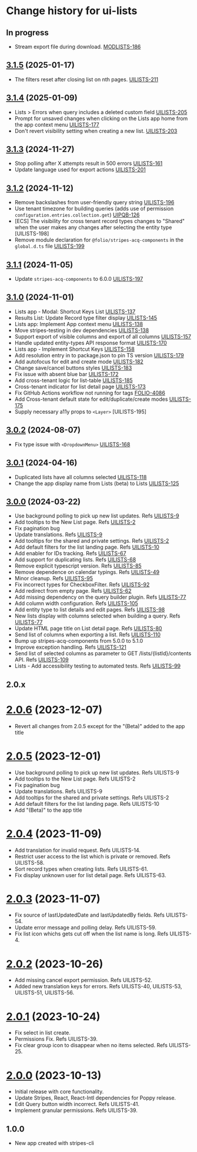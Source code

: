 # Change history for ui-lists

## In progress

* Stream export file during download. [MODLISTS-186]

[MODLISTS-186]: https://folio-org.atlassian.net/browse/MODLISTS-186

## [3.1.5](https://github.com/folio-org/ui-lists/tree/v3.1.5) (2025-01-17)

* The filters reset after closing list on nth pages. [UILISTS-211]

[UILISTS-211]: https://folio-org.atlassian.net/browse/UILISTS-211

## [3.1.4](https://github.com/folio-org/ui-lists/tree/v3.1.4) (2025-01-09)

* Lists > Errors when query includes a deleted custom field [UILISTS-205]
* Prompt for unsaved changes when clicking on the Lists app home from the app context menu [UILISTS-177]
* Don't revert visibility setting when creating a new list. [UILISTS-203]

[UILISTS-177]: https://folio-org.atlassian.net/browse/UILISTS-177
[UILISTS-205]: https://folio-org.atlassian.net/browse/UILISTS-205
[UILISTS-203]: https://folio-org.atlassian.net/browse/UILISTS-203

## [3.1.3](https://github.com/folio-org/ui-lists/tree/v3.1.3) (2024-11-27)
* Stop polling after X attempts result in 500 errors [UILISTS-161]
* Update language used for export actions [UILISTS-201]

[UILISTS-161]: https://folio-org.atlassian.net/browse/UILISTS-161
[UILISTS-201]: https://folio-org.atlassian.net/browse/UILISTS-201

## [3.1.2](https://github.com/folio-org/ui-lists/tree/v3.1.2) (2024-11-12)
* Remove backslashes from user-friendly query string [UILISTS-196]
* Use tenant timezone for building queries (adds use of permission `configuration.entries.collection.get`) [UIPQB-126]
* [ECS] The visibility for cross tenant record types changes to "Shared" when the user makes any changes after selecting the entity type [UILISTS-198]
* Remove module declaration for `@folio/stripes-acq-components` in the `global.d.ts` file [UILISTS-199]

[UILISTS-196]: https://folio-org.atlassian.net/browse/UILISTS-196
[UILISTS-199]: https://folio-org.atlassian.net/browse/UILISTS-198
[UILISTS-199]: https://folio-org.atlassian.net/browse/UILISTS-199
[UIPQB-126]: https://folio-org.atlassian.net/browse/UIPQB-126

## [3.1.1](https://github.com/folio-org/ui-lists/tree/v3.1.1) (2024-11-05)
* Update `stripes-acq-components` to 6.0.0 [UILISTS-197]

[UILISTS-197]: https://folio-org.atlassian.net/browse/UILISTS-197

## [3.1.0](https://github.com/folio-org/ui-lists/tree/v3.1.0) (2024-11-01)
* Lists app - Modal: Shortcut Keys List [UILISTS-137]
* Results List: Update Record type filter display [UILISTS-145]
* Lists app: Implement App context menu [UILISTS-138]
* Move stripes-testing in dev dependencies [UILISTS-138]
* Support export of visible columns and export of all columns [UILISTS-157]
* Handle updated entity-types API response format [UILISTS-170]
* Lists app - Implement Shortcut Keys [UILISTS-158]
* Add resolution entry in to package.json to pin TS version [UILISTS-179]
* Add autofocus for edit and create mode [UILISTS-182]
* Change save/cancel buttons styles [UILISTS-183]
* Fix issue with absent blue bar [UILISTS-172]
* Add cross-tenant logic for list-table [UILISTS-185]
* Cross-tenant indicator for list detail page [UILISTS-173]
* Fix GitHub Actions workflow not running for tags [FOLIO-4086]
* Add Cross-tenant default state for edit/duplicate/create modes [UILISTS-175]
* Supply necessary a11y props to `<Layer>` [UILISTS-195]


[UILISTS-175]: https://folio-org.atlassian.net/browse/UILISTS-175
[UILISTS-173]: https://folio-org.atlassian.net/browse/UILISTS-173
[UILISTS-185]: https://folio-org.atlassian.net/browse/UILISTS-185
[UILISTS-182]: https://folio-org.atlassian.net/browse/UILISTS-182
[UILISTS-183]: https://folio-org.atlassian.net/browse/UILISTS-183
[UILISTS-172]: https://folio-org.atlassian.net/browse/UILISTS-172
[UILISTS-179]: https://folio-org.atlassian.net/browse/UILISTS-179
[UILISTS-170]: https://folio-org.atlassian.net/browse/UILISTS-170
[UILISTS-157]: https://folio-org.atlassian.net/browse/UILISTS-157
[UILISTS-138]: https://folio-org.atlassian.net/browse/UILISTS-138
[UILISTS-138]: https://folio-org.atlassian.net/browse/UILISTS-138
[UILISTS-137]: https://folio-org.atlassian.net/browse/UILISTS-137
[UILISTS-145]: https://folio-org.atlassian.net/browse/UILISTS-145
[UILISTS-158]: https://folio-org.atlassian.net/browse/UILISTS-158
[FOLIO-4086]: https://folio-org.atlassian.net/browse/FOLIO-4086

## [3.0.2](https://github.com/folio-org/ui-lists/tree/v3.0.2) (2024-08-07)
* Fix type issue with `<DropdownMenu>` [UILISTS-168]

[UILISTS-168]: https://folio-org.atlassian.net/browse/UILISTS-168

## [3.0.1](https://github.com/folio-org/ui-lists/tree/v3.0.1) (2024-04-16)
* Duplicated lists have all columns selected [UILISTS-118]
* Change the app display name from Lists (beta) to Lists [UILISTS-125]

[UILISTS-118]: https://folio-org.atlassian.net/browse/UILISTS-118
[UILISTS-125]: https://folio-org.atlassian.net/browse/UILISTS-125

## [3.0.0](https://github.com/folio-org/ui-lists/tree/v3.0.0) (2024-03-22)
* Use background polling to pick up new list updates. Refs [UILISTS-9]
* Add tooltips to the New List page. Refs [UILISTS-2]
* Fix pagination bug
* Update translations. Refs [UILISTS-9]
* Add tooltips for the shared and private settings. Refs [UILISTS-2]
* Add default filters for the list landing page. Refs [UILISTS-10]
* Add enabler for IDs tracking. Refs [UILISTS-67]
* Add support for duplicating lists. Refs [UILISTS-68]
* Remove explicit typescript version. Refs [UILISTS-85]
* Remove dependence on calendar typings. Refs [UILISTS-49]
* Minor cleanup. Refs [UILISTS-95]
* Fix incorrect types for CheckboxFilter. Refs [UILISTS-92]
* Add redirect from empty page. Refs [UILISTS-62]
* Add missing dependency on the query builder plugin. Refs [UILISTS-77]
* Add column width configuration. Refs [UILISTS-105]
* Add entity type to list details and edit pages. Refs [UILISTS-98]
* New lists display with columns selected when building a query. Refs [UILISTS-77]
* Update HTML page title on List detail page. Refs [UILISTS-80]
* Send list of columns when exporting a list. Refs [UILISTS-110]
* Bump up stripes-acq-components from 5.0.0 to 5.1.0
* Improve exception handling. Refs [UILISTS-121]
* Send list of selected columns as parameter to GET /lists/{listId}/contents API. Refs [UILISTS-109]
* Lists - Add accessibility testing to automated tests. Refs [UILISTS-99]

[UILISTS-9]: https://folio-org.atlassian.net/browse/UILISTS-9
[UILISTS-2]: https://folio-org.atlassian.net/browse/UILISTS-2
[UILISTS-9]: https://folio-org.atlassian.net/browse/UILISTS-9
[UILISTS-2]: https://folio-org.atlassian.net/browse/UILISTS-2
[UILISTS-10]: https://folio-org.atlassian.net/browse/UILISTS-10
[UILISTS-67]: https://folio-org.atlassian.net/browse/UILISTS-67
[UILISTS-68]: https://folio-org.atlassian.net/browse/UILISTS-68
[UILISTS-85]: https://folio-org.atlassian.net/browse/UILISTS-85
[UILISTS-49]: https://folio-org.atlassian.net/browse/UILISTS-49
[UILISTS-95]: https://folio-org.atlassian.net/browse/UILISTS-95
[UILISTS-92]: https://folio-org.atlassian.net/browse/UILISTS-92
[UILISTS-62]: https://folio-org.atlassian.net/browse/UILISTS-62
[UILISTS-77]: https://folio-org.atlassian.net/browse/UILISTS-77
[UILISTS-105]: https://folio-org.atlassian.net/browse/UILISTS-105
[UILISTS-98]: https://folio-org.atlassian.net/browse/UILISTS-98
[UILISTS-77]: https://folio-org.atlassian.net/browse/UILISTS-77
[UILISTS-80]: https://folio-org.atlassian.net/browse/UILISTS-80
[UILISTS-110]: https://folio-org.atlassian.net/browse/UILISTS-110
[UILISTS-121]: https://folio-org.atlassian.net/browse/UILISTS-121
[UILISTS-109]: https://folio-org.atlassian.net/browse/UILISTS-109
[UILISTS-99]: https://folio-org.atlassian.net/browse/UILISTS-99

## 2.0.x

# [2.0.6](https://github.com/folio-org/ui-lists/tree/v2.0.5) (2023-12-07)
* Revert all changes from 2.0.5 except for the "(Beta)" added to the app title

# [2.0.5](https://github.com/folio-org/ui-lists/tree/v2.0.5) (2023-12-01)

* Use background polling to pick up new list updates. Refs UILISTS-9
* Add tooltips to the New List page. Refs UILISTS-2
* Fix pagination bug
* Update translations. Refs UILISTS-9
* Add tooltips for the shared and private settings. Refs UILISTS-2
* Add default filters for the list landing page. Refs UILISTS-10
* Add "(Beta)" to the app title

# [2.0.4](https://github.com/folio-org/ui-lists/tree/v2.0.4) (2023-11-09)

* Add translation for invalid request. Refs UILISTS-14.
* Restrict user access to the list which is private or removed. Refs UILISTS-58.
* Sort record types when creating lists. Refs UILISTS-61.
* Fix display unknown user for list detail page. Refs UILISTS-63.

# [2.0.3](https://github.com/folio-org/ui-lists/tree/v2.0.3) (2023-11-07)

* Fix source of lastUpdatedDate and lastUpdatedBy fields. Refs UILISTS-54.
* Update error message and polling delay. Refs UILISTS-59.
* Fix list icon whichs gets cut off when the list name is long. Refs UILISTS-4.

# [2.0.2](https://github.com/folio-org/ui-lists/tree/v2.0.2) (2023-10-26)

* Add missing cancel export permission. Refs UILISTS-52.
* Added new translation keys for errors. Refs UILISTS-40, UILISTS-53, UILISTS-51, UILISTS-56.

# [2.0.1](https://github.com/folio-org/ui-lists/tree/v2.0.1) (2023-10-24)

* Fix select in list create.
* Permissions Fix. Refs UILISTS-39.
* Fix clear group icon to disappear when no items selected. Refs UILISTS-25.

# [2.0.0](https://github.com/folio-org/ui-lists/tree/v2.0.0) (2023-10-13)

* Initial release with core functionality.
* Update Stripes, React, React-Intl dependencies for Poppy release.
* Edit Query button width incorrect. Refs UILISTS-41.
* Implement granular permissions. Refs UILISTS-39.

## 1.0.0

* New app created with stripes-cli
